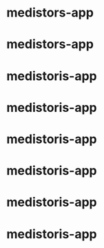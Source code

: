 # medistors-app
# medistors-app
# medistoris-app
# medistoris-app
# medistoris-app
# medistoris-app
# medistoris-app
# medistoris-app
